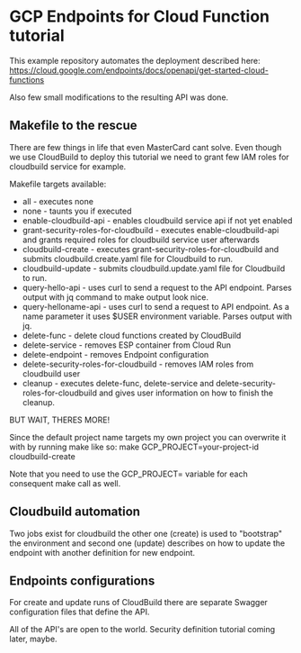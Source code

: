 # GCP Endpoints for Cloud Function tutorial

This example repository automates the deployment described here: https://cloud.google.com/endpoints/docs/openapi/get-started-cloud-functions

Also few small modifications to the resulting API was done.

## Makefile to the rescue

There are few things in life that even MasterCard cant solve. Even though we use CloudBuild to deploy this tutorial we need to grant few IAM roles for cloudbuild service for example.

Makefile targets available:

* all - executes none
* none - taunts you if executed
* enable-cloudbuild-api - enables cloudbuild service api if not yet enabled
* grant-security-roles-for-cloudbuild - executes enable-cloudbuild-api and grants required roles for cloudbuild service user afterwards
* cloudbuild-create - executes grant-security-roles-for-cloudbuild and submits cloudbuild.create.yaml file for Cloudbuild to run.
* cloudbuild-update - submits cloudbuild.update.yaml file for Cloudbuild to run.
* query-hello-api - uses curl to send a request to the API endpoint. Parses output with jq command to make output look nice.
* query-helloname-api - uses curl to send a request to API endpoint. As a name parameter it uses $USER environment variable. Parses output with jq.
* delete-func - delete cloud functions created by CloudBuild
* delete-service - removes ESP container from Cloud Run
* delete-endpoint - removes Endpoint configuration
* delete-security-roles-for-cloudbuild - removes IAM roles from cloudbuild user
* cleanup - executes delete-func, delete-service and delete-security-roles-for-cloudbuild and gives user information on how to finish the cleanup.

BUT WAIT, THERES MORE!

Since the default project name targets my own project you can overwrite it with by running make like so: make GCP_PROJECT=your-project-id cloudbuild-create

Note that you need to use the GCP_PROJECT= variable for each consequent make call as well.

## Cloudbuild automation

Two jobs exist for cloudbuild the other one (create) is used to "bootstrap" the environment and second one (update) describes on how to update the endpoint with another definition for new endpoint.

## Endpoints configurations

For create and update runs of CloudBuild there are separate Swagger configuration files that define the API.

All of the API's are open to the world. Security definition tutorial coming later, maybe.
